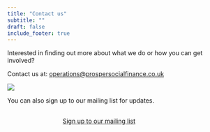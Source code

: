 ```yaml
---
title: "Contact us"
subtitle: ""
draft: false
include_footer: true
---
```


Interested in finding out more about what we do or how you can get involved?

Contact us at: operations@prospersocialfinance.co.uk

![](/images/contact.JPG)

You can also sign up to our mailing list for updates.

<a href="http://eepurl.com/dEBYnX">
<span class="button signup-button rounded secondary-btn raised" style="width: 250px; margin: auto; margin-top: 30px; display: flex;">
    Sign up to our mailing list
</span>
</a>
